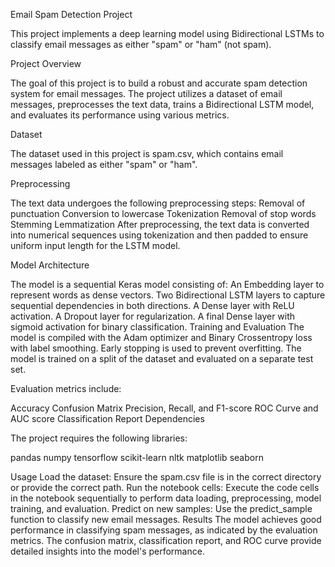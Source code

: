 Email Spam Detection Project


This project implements a deep learning model using Bidirectional LSTMs to classify email messages as either "spam" or "ham" (not spam).


Project Overview

The goal of this project is to build a robust and accurate spam detection system for email messages. The project utilizes a dataset of email messages, preprocesses the text data, trains a Bidirectional LSTM model, and evaluates its performance using various metrics.


Dataset

The dataset used in this project is spam.csv, which contains email messages labeled as either "spam" or "ham".


Preprocessing

The text data undergoes the following preprocessing steps:
Removal of punctuation
Conversion to lowercase
Tokenization
Removal of stop words
Stemming
Lemmatization
After preprocessing, the text data is converted into numerical sequences using tokenization and then padded to ensure uniform input length for the LSTM model.


Model Architecture

The model is a sequential Keras model consisting of:
An Embedding layer to represent words as dense vectors.
Two Bidirectional LSTM layers to capture sequential dependencies in both directions.
A Dense layer with ReLU activation.
A Dropout layer for regularization.
A final Dense layer with sigmoid activation for binary classification.
Training and Evaluation
The model is compiled with the Adam optimizer and Binary Crossentropy loss with label smoothing. Early stopping is used to prevent overfitting. The model is trained on a split of the dataset and evaluated on a separate test set.


Evaluation metrics include:

Accuracy
Confusion Matrix
Precision, Recall, and F1-score
ROC Curve and AUC score
Classification Report
Dependencies


The project requires the following libraries:

pandas
numpy
tensorflow
scikit-learn
nltk
matplotlib
seaborn

Usage
Load the dataset: Ensure the spam.csv file is in the correct directory or provide the correct path.
Run the notebook cells: Execute the code cells in the notebook sequentially to perform data loading, preprocessing, model training, and evaluation.
Predict on new samples: Use the predict_sample function to classify new email messages.
Results
The model achieves good performance in classifying spam messages, as indicated by the evaluation metrics. The confusion matrix, classification report, and ROC curve provide detailed insights into the model's performance.
